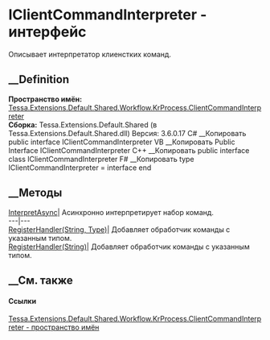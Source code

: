 # IClientCommandInterpreter - интерфейс
Описывает интерпретатор клиенстких команд.
## __Definition
 **Пространство имён:**
[Tessa.Extensions.Default.Shared.Workflow.KrProcess.ClientCommandInterpreter](N_Tessa_Extensions_Default_Shared_Workflow_KrProcess_ClientCommandInterpreter.htm)  
 **Сборка:** Tessa.Extensions.Default.Shared (в
Tessa.Extensions.Default.Shared.dll) Версия: 3.6.0.17
C# __Копировать
     public interface IClientCommandInterpreter
VB __Копировать
     Public Interface IClientCommandInterpreter
C++ __Копировать
     public interface class IClientCommandInterpreter
F# __Копировать
     type IClientCommandInterpreter = interface end
##  __Методы
[InterpretAsync](M_Tessa_Extensions_Default_Shared_Workflow_KrProcess_ClientCommandInterpreter_IClientCommandInterpreter_InterpretAsync.htm)|
Асинхронно интерпретирует набор команд.  
---|---  
[RegisterHandler(String,
Type)](M_Tessa_Extensions_Default_Shared_Workflow_KrProcess_ClientCommandInterpreter_IClientCommandInterpreter_RegisterHandler.htm)|
Добавляет обработчик команды с указанным типом.  
[RegisterHandler<T>(String)](M_Tessa_Extensions_Default_Shared_Workflow_KrProcess_ClientCommandInterpreter_IClientCommandInterpreter_RegisterHandler__1.htm)|
Добавляет обработчик команды с указанным типом.  
## __См. также
#### Ссылки
[Tessa.Extensions.Default.Shared.Workflow.KrProcess.ClientCommandInterpreter -
пространство
имён](N_Tessa_Extensions_Default_Shared_Workflow_KrProcess_ClientCommandInterpreter.htm)
